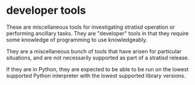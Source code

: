 # developer tools

These are miscellaneous tools for investigating stratisd operation or
performing ancillary tasks. They are "developer" tools in that they require
some knowledge of programming to use knowledgeably.

They are a miscellaneous bunch of tools that have arisen for particular
situations, and are not necessarily supported as part of a stratisd release.

If they are in Python, they are expected to be able to be run on the
lowest supported Python interpreter with the lowest supported library
versions.
